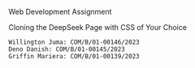 Web Development Assignment

Cloning the DeepSeek Page with CSS of Your Choice

    Willington Juma: COM/B/01-00146/2023
    Deno Danish: COM/B/01-00145/2023
    Griffin Mariera: COM/B/01-00139/2023
